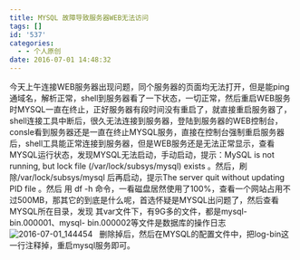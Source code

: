 ```yaml
---
title: MYSQL 故障导致服务器WEB无法访问
tags: []
id: '537'
categories:
  - - 个人原创
date: 2016-07-01 14:48:32
---
```


今天上午连接WEB服务器出现问题，同个服务器的页面均无法打开，但是能ping通域名，解析正常，shell到服务器看了一下状态，一切正常，然后重启WEB服务时MYSQL一直在终止，正好服务器有段时间没有重启了，就直接重启服务器了，shell连接工具中断后，很久无法连接到服务器，登陆到服务器的WEB控制台，consle看到服务器还是一直在终止MYSQL服务，直接在控制台强制重启服务器后，shell工具能正常连接到服务器，但是WEB服务还是无法正常显示，查看MYSQL运行状态，发现MYSQL无法启动，手动启动，提示：MySQL is not running, but lock file (/var/lock/subsys/mysql) exists 。然后，刷除/var/lock/subsys/mysql 后再启动，提示The server quit without updating PID file 。然后 用 df -h 命令，一看磁盘居然使用了100%，查看一个网站占用不过500MB，那其它的到底是什么呢，首选怀疑是MYSQL出问题了，然后查看MYSQL所在目录，发现 其var文件下，有9G多的文件，都是mysql-bin.000001、mysql- bin.000002等文件是数据库的操作日志 ![2016-07-01_144454](http://gcsee.com/wp-content/uploads/2016/07/2016-07-01_144454-375x250.png)   删除掉后，然后在MYSQL的配置文件中，把log-bin这一行注释掉，重启mysql服务即可。